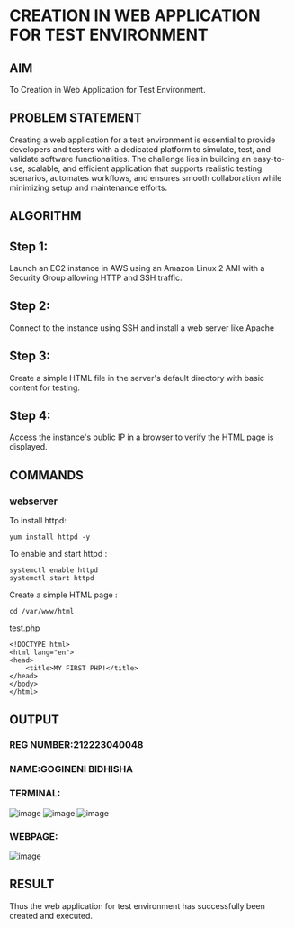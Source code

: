  # CREATION IN WEB APPLICATION FOR TEST ENVIRONMENT
## AIM
To Creation in Web Application for Test Environment.
## PROBLEM STATEMENT
Creating a web application for a test environment is essential to provide developers and testers with a dedicated platform to simulate, test, and validate software functionalities. The challenge lies in building an easy-to-use, scalable, and efficient application that supports realistic testing scenarios, automates workflows, and ensures smooth collaboration while minimizing setup and maintenance efforts.

## ALGORITHM
 ## Step 1:
Launch an EC2 instance in AWS using an Amazon Linux 2 AMI with a Security Group allowing HTTP and SSH traffic.

## Step 2:
Connect to the instance using SSH and install a web server like Apache

## Step 3:
Create a simple HTML file in the server's default directory with basic content for testing.

## Step 4:
Access the instance's public IP in a browser to verify the HTML page is displayed.
## COMMANDS
### webserver
To install httpd:
```
yum install httpd -y
```
To enable and start httpd :
```
systemctl enable httpd
systemctl start httpd
```
Create a simple HTML page :
```
cd /var/www/html
```
test.php
```
<!DOCTYPE html>
<html lang="en">
<head>
    <title>MY FIRST PHP!</title>
</head>
</body>
</html>
```
## OUTPUT
### REG NUMBER:212223040048
### NAME:GOGINENI BIDHISHA
 
### TERMINAL:
![image](https://github.com/user-attachments/assets/32eeaab4-8be7-45d7-b805-298b198183e3)
![image](https://github.com/user-attachments/assets/f7a8e732-3645-4d51-8497-01f0292ac790)
![image](https://github.com/user-attachments/assets/f302de7f-9584-4148-a8e3-3516265f86e8)
### WEBPAGE:
![image](https://github.com/user-attachments/assets/ff661815-79c9-4bc7-b0cf-bb34620f208d)

## RESULT
 
Thus the web application for test environment has successfully been created and executed.
  


